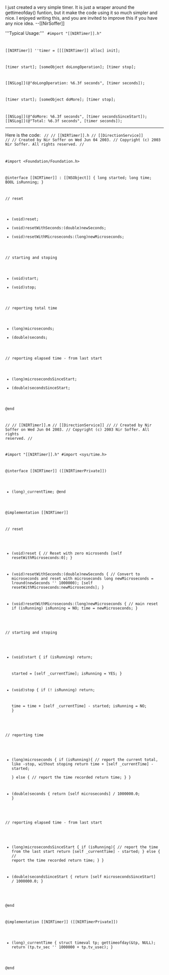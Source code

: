 I just created a very simple timer. It is just a wraper around the gettimeofday() funtion, but it make the code using it so much simpler and nice. I enjoyed writing this, and you are invited to improve this if you have any nice idea. --[[NirSoffer]]

'''Typical Usage:'''
<code>
#import "[[NIRTimer]].h"

[[NIRTimer]] ''timer = [[[[NIRTimer]] alloc] init];

[timer start];
[someObject doLongOperation];
[timer stop];

[[NSLog]](@"doLongOperation: %6.3f seconds", [timer seconds]);

[timer start];
[someObject doMore];
[timer stop];

[[NSLog]](@"doMore: %6.3f seconds", [timer secondsSinceStart]);
[[NSLog]](@"Total: %6.3f seconds", [timer seconds]);
</code>



----

Here is the code:
<code>
//
//  [[NIRTimer]].h
//  [[DirectionService]]
//
//  Created by Nir Soffer on Wed Jun 04 2003.
//  Copyright (c) 2003 Nir Soffer. All rights reserved.
//


#import <Foundation/Foundation.h>


@interface [[NIRTimer]] : [[NSObject]]
{
    long started;
    long time;
    BOOL isRunning;
}

// reset
- (void)reset;
- (void)resetWithSeconds:(double)newSeconds;
- (void)resetWithMicroseconds:(long)newMicroseconds;

// starting and stoping
- (void)start;
- (void)stop;

// reporting total time
- (long)microseconds;
- (double)seconds;

// reporting elapsed time - from last start
- (long)microsecondsSinceStart;
- (double)secondsSinceStart;

@end


//
//  [[NIRTimer]].m
//  [[DirectionService]]
//
//  Created by Nir Soffer on Wed Jun 04 2003.
//  Copyright (c) 2003 Nir Soffer. All rights reserved.
//

#import "[[NIRTimer]].h"
#import <sys/time.h>

@interface [[NIRTimer]] ([[NIRTimerPrivate]])
- (long)_currentTime;
@end

@implementation [[NIRTimer]]

// reset
- (void)reset
{
    // Reset with zero microsends
    [self resetWithMicroseconds:0];
}

- (void)resetWithSeconds:(double)newSeconds
{
    // Convert to microseconds and reset with microseconds
    long newMicroseconds = lround(newSeconds '' 1000000);
    [self resetWithMicroseconds:newMicroseconds];
}

- (void)resetWithMicroseconds:(long)newMicroseconds
{
    // main reset
    if (isRunning) isRunning = NO;
    time = newMicroseconds;
}

// starting and stoping
- (void)start
{
    if (isRunning) return;
    
    started = [self _currentTime];
    isRunning = YES;
}

- (void)stop
{
    if (! isRunning) return;

    time = time + [self _currentTime] - started;
    isRunning = NO;
}

// reporting time
- (long)microseconds
{
    if (isRunning){
        // report the current total, like -stop, without stoping
        return time + [self _currentTime] - started;       
    } else {
        // report the time recorded
        return time;
    }
}

- (double)seconds
{
    return [self microseconds] / 1000000.0;
}

// reporting elapsed time - from last start
- (long)microsecondsSinceStart
{
    if (isRunning){
        // report the time from the last start
        return [self _currentTime] - started;
    } else {
        // report the time recorded
        return time;
    }
}

- (double)secondsSinceStart
{
    return [self microsecondsSinceStart] / 1000000.0;
}

@end

@implementation [[NIRTimer]] ([[NIRTimerPrivate]])

- (long)_currentTime
{
    struct timeval tp;
    gettimeofday(&tp, NULL);
    return (tp.tv_sec '' 1000000 + tp.tv_usec);
}

@end

</code>